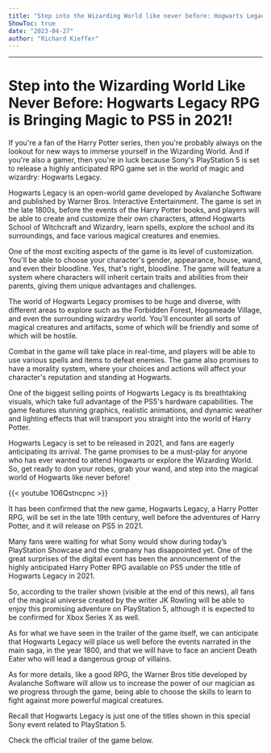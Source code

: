 ```yaml
---
title: "Step into the Wizarding World like never before: Hogwarts Legacy RPG is bringing magic to PS5 in 2021!"
ShowToc: true 
date: "2023-04-27"
author: "Richard Kieffer"
---
```

*****
# Step into the Wizarding World Like Never Before: Hogwarts Legacy RPG is Bringing Magic to PS5 in 2021!

If you're a fan of the Harry Potter series, then you're probably always on the lookout for new ways to immerse yourself in the Wizarding World. And if you're also a gamer, then you're in luck because Sony's PlayStation 5 is set to release a highly anticipated RPG game set in the world of magic and wizardry: Hogwarts Legacy.

Hogwarts Legacy is an open-world game developed by Avalanche Software and published by Warner Bros. Interactive Entertainment. The game is set in the late 1800s, before the events of the Harry Potter books, and players will be able to create and customize their own characters, attend Hogwarts School of Witchcraft and Wizardry, learn spells, explore the school and its surroundings, and face various magical creatures and enemies.

One of the most exciting aspects of the game is its level of customization. You'll be able to choose your character's gender, appearance, house, wand, and even their bloodline. Yes, that's right, bloodline. The game will feature a system where characters will inherit certain traits and abilities from their parents, giving them unique advantages and challenges.

The world of Hogwarts Legacy promises to be huge and diverse, with different areas to explore such as the Forbidden Forest, Hogsmeade Village, and even the surrounding wizardry world. You'll encounter all sorts of magical creatures and artifacts, some of which will be friendly and some of which will be hostile.

Combat in the game will take place in real-time, and players will be able to use various spells and items to defeat enemies. The game also promises to have a morality system, where your choices and actions will affect your character's reputation and standing at Hogwarts.

One of the biggest selling points of Hogwarts Legacy is its breathtaking visuals, which take full advantage of the PS5's hardware capabilities. The game features stunning graphics, realistic animations, and dynamic weather and lighting effects that will transport you straight into the world of Harry Potter.

Hogwarts Legacy is set to be released in 2021, and fans are eagerly anticipating its arrival. The game promises to be a must-play for anyone who has ever wanted to attend Hogwarts or explore the Wizarding World. So, get ready to don your robes, grab your wand, and step into the magical world of Hogwarts like never before!

{{< youtube 1O6Qstncpnc >}} 



It has been confirmed that the new game, Hogwarts Legacy, a Harry Potter RPG, will be set in the late 19th century, well before the adventures of Harry Potter, and it will release on PS5 in 2021.
 
Many fans were waiting for what Sony would show during today’s PlayStation Showcase and the company has disappointed yet. One of the great surprises of the digital event has been the announcement of the highly anticipated Harry Potter RPG available on PS5 under the title of Hogwarts Legacy in 2021.
 
So, according to the trailer shown (visible at the end of this news), all fans of the magical universe created by the writer JK Rowling will be able to enjoy this promising adventure on PlayStation 5, although it is expected to be confirmed for Xbox Series X as well.
 
As for what we have seen in the trailer of the game itself, we can anticipate that Hogwarts Legacy will place us well before the events narrated in the main saga, in the year 1800, and that we will have to face an ancient Death Eater who will lead a dangerous group of villains.
 
As for more details, like a good RPG, the Warner Bros title developed by Avalanche Software will allow us to increase the power of our magician as we progress through the game, being able to choose the skills to learn to fight against more powerful magical creatures.
 
Recall that Hogwarts Legacy is just one of the titles shown in this special Sony event related to PlayStation 5.
 
Check the official trailer of the game below.
 






